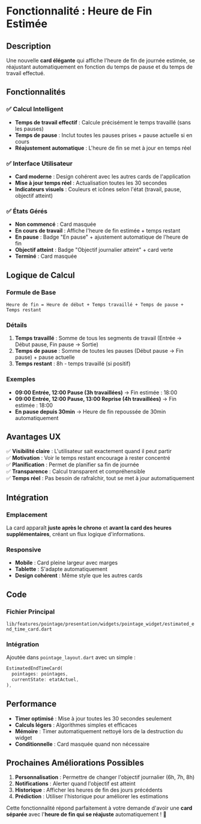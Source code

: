 # Fonctionnalité : Heure de Fin Estimée

## Description

Une nouvelle **card élégante** qui affiche l'heure de fin de journée estimée, se réajustant automatiquement en fonction du temps de pause et du temps de travail effectué.

## Fonctionnalités

### ✅ Calcul Intelligent
- **Temps de travail effectif** : Calcule précisément le temps travaillé (sans les pauses)
- **Temps de pause** : Inclut toutes les pauses prises + pause actuelle si en cours
- **Réajustement automatique** : L'heure de fin se met à jour en temps réel

### ✅ Interface Utilisateur
- **Card moderne** : Design cohérent avec les autres cards de l'application
- **Mise à jour temps réel** : Actualisation toutes les 30 secondes
- **Indicateurs visuels** : Couleurs et icônes selon l'état (travail, pause, objectif atteint)

### ✅ États Gérés
- **Non commencé** : Card masquée
- **En cours de travail** : Affiche l'heure de fin estimée + temps restant
- **En pause** : Badge "En pause" + ajustement automatique de l'heure de fin
- **Objectif atteint** : Badge "Objectif journalier atteint" + card verte
- **Terminé** : Card masquée

## Logique de Calcul

### Formule de Base
```
Heure de fin = Heure de début + Temps travaillé + Temps de pause + Temps restant
```

### Détails
1. **Temps travaillé** : Somme de tous les segments de travail (Entrée → Début pause, Fin pause → Sortie)
2. **Temps de pause** : Somme de toutes les pauses (Début pause → Fin pause) + pause actuelle
3. **Temps restant** : 8h - temps travaillé (si positif)

### Exemples
- **09:00 Entrée, 12:00 Pause (3h travaillées)** → Fin estimée : 18:00
- **09:00 Entrée, 12:00 Pause, 13:00 Reprise (4h travaillées)** → Fin estimée : 18:00
- **En pause depuis 30min** → Heure de fin repoussée de 30min automatiquement

## Avantages UX

✅ **Visibilité claire** : L'utilisateur sait exactement quand il peut partir  
✅ **Motivation** : Voir le temps restant encourage à rester concentré  
✅ **Planification** : Permet de planifier sa fin de journée  
✅ **Transparence** : Calcul transparent et compréhensible  
✅ **Temps réel** : Pas besoin de rafraîchir, tout se met à jour automatiquement  

## Intégration

### Emplacement
La card apparaît **juste après le chrono** et **avant la card des heures supplémentaires**, créant un flux logique d'informations.

### Responsive
- **Mobile** : Card pleine largeur avec marges
- **Tablette** : S'adapte automatiquement
- **Design cohérent** : Même style que les autres cards

## Code

### Fichier Principal
`lib/features/pointage/presentation/widgets/pointage_widget/estimated_end_time_card.dart`

### Intégration
Ajoutée dans `pointage_layout.dart` avec un simple :
```dart
EstimatedEndTimeCard(
  pointages: pointages,
  currentState: etatActuel,
),
```

## Performance

- **Timer optimisé** : Mise à jour toutes les 30 secondes seulement
- **Calculs légers** : Algorithmes simples et efficaces
- **Mémoire** : Timer automatiquement nettoyé lors de la destruction du widget
- **Conditionnelle** : Card masquée quand non nécessaire

## Prochaines Améliorations Possibles

1. **Personnalisation** : Permettre de changer l'objectif journalier (6h, 7h, 8h)
2. **Notifications** : Alerter quand l'objectif est atteint
3. **Historique** : Afficher les heures de fin des jours précédents
4. **Prédiction** : Utiliser l'historique pour améliorer les estimations

Cette fonctionnalité répond parfaitement à votre demande d'avoir une **card séparée** avec l'**heure de fin qui se réajuste** automatiquement ! 🎯